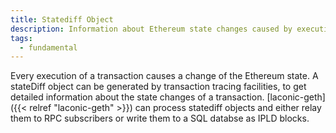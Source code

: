 ```yaml
---
title: Statediff Object
description: Information about Ethereum state changes caused by executing a transaction
tags:
  - fundamental
---
```


Every execution of a transaction causes a change of the Ethereum state. A stateDiff object can be generated by transaction tracing facilities, to get detailed information about the state changes of a transaction. [laconic-geth]({{< relref "laconic-geth" >}}) can process statediff objects and either relay them to RPC subscribers or write them to a SQL databse as IPLD blocks.


